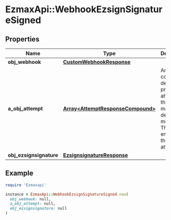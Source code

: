 # EzmaxApi::WebhookEzsignSignatureSigned

## Properties

| Name | Type | Description | Notes |
| ---- | ---- | ----------- | ----- |
| **obj_webhook** | [**CustomWebhookResponse**](CustomWebhookResponse.md) |  |  |
| **a_obj_attempt** | [**Array&lt;AttemptResponseCompound&gt;**](AttemptResponse.md) | An array containing details of previous attempts that were made to deliver the message. The array is empty if it&#39;s the first attempt. |  |
| **obj_ezsignsignature** | [**EzsignsignatureResponse**](EzsignsignatureResponse.md) |  |  |

## Example

```ruby
require 'Ezmaxapi'

instance = EzmaxApi::WebhookEzsignSignatureSigned.new(
  obj_webhook: null,
  a_obj_attempt: null,
  obj_ezsignsignature: null
)
```

